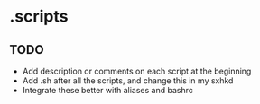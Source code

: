 # .scripts

## TODO
- Add description or comments on each script at the beginning
- Add .sh after all the scripts, and change this in my sxhkd
- Integrate these better with aliases and bashrc
